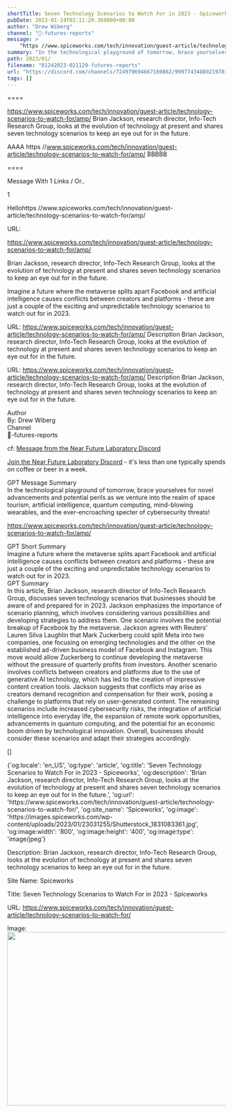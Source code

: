 ```yaml
---
shortTitle: Seven Technology Scenarios to Watch For in 2023 - Spiceworks
pubDate: 2023-01-24T02:11:29.360000+00:00
author: "Drew Wiberg"
channel: "🌟-futures-reports"
message: >
    "https //www.spiceworks.com/tech/innovation/guest-article/technology-scenarios-to-watch-for/amp/"
summary: "In the technological playground of tomorrow, brace yourselves for novel advancements and potential perils as we venture into the realm of space tourism, artificial intelligence, quantum computing, mind-blowing wearables, and the ever-encroaching specter of cybersecurity threats!"
path: 2023/01/
filename: "01242023-021129-futures-reports"
url: "https://discord.com/channels/724979694667169862/999774348892197017/1067265354566471740"
tags: []
---
```

====

https://www.spiceworks.com/tech/innovation/guest-article/technology-scenarios-to-watch-for/amp/
Brian Jackson, research director, Info-Tech Research Group, looks at the evolution of technology at present and shares seven technology scenarios to keep an eye out for in the future.
<!-- 

 -->

AAAA https //www.spiceworks.com/tech/innovation/guest-article/technology-scenarios-to-watch-for/amp/ BBBBB

====
<div class="metadata-title-header pt-3 pb-3 pl-2">Message  With 1 Links / Or..</div>    
<div class="human-content-container">  


<p>1</p>
<div style="font-family: var(--font-family-peak);">Hellohttps //www.spiceworks.com/tech/innovation/guest-article/technology-scenarios-to-watch-for/amp/</div>

URL: <p>https://www.spiceworks.com/tech/innovation/guest-article/technology-scenarios-to-watch-for/amp/</p>
<p>Brian Jackson, research director, Info-Tech Research Group, looks at the evolution of technology at present and shares seven technology scenarios to keep an eye out for in the future.</p>  <!-- Example: Display each item in a paragraph -->
<p>Imagine a future where the metaverse splits apart Facebook and artificial intelligence causes conflicts between creators and platforms - these are just a couple of the exciting and unpredictable technology scenarios to watch out for in 2023.</p>




URL: https://www.spiceworks.com/tech/innovation/guest-article/technology-scenarios-to-watch-for/amp/
Description Brian Jackson, research director, Info-Tech Research Group, looks at the evolution of technology at present and shares seven technology scenarios to keep an eye out for in the future.

</div>

<div class="bg-blue-300 p-4 rounded-md mb-4">

URL: https://www.spiceworks.com/tech/innovation/guest-article/technology-scenarios-to-watch-for/amp/
Description Brian Jackson, research director, Info-Tech Research Group, looks at the evolution of technology at present and shares seven technology scenarios to keep an eye out for in the future.

</div>

<div class="metadata-title-header pt-3 pb-3 pl-2">Author</div>    
<div class="bg-gray-200 p-4 rounded-md mb-4">   
By: Drew Wiberg
</div>

<div class="metadata-title-header pt-3 pb-3 pl-2">Channel</div>    
<div class="bg-gray-200 p-4 rounded-md mb-4">   
🌟-futures-reports</span>
</div>

cf: <a href="">Message from the Near Future Laboratory Discord</a>

<a href="">Join the Near Future Laboratory Discord</a> - it's less than one typically spends on coffee or beer in a week. 

<div class="metadata-title-header pt-3 pb-3 pl-2">GPT Message Summary</div>    
<div class="robot-content-container">
In the technological playground of tomorrow, brace yourselves for novel advancements and potential perils as we venture into the realm of space tourism, artificial intelligence, quantum computing, mind-blowing wearables, and the ever-encroaching specter of cybersecurity threats!
</div>
</div>


<a href="https://www.spiceworks.com/tech/innovation/guest-article/technology-scenarios-to-watch-for/amp/">https://www.spiceworks.com/tech/innovation/guest-article/technology-scenarios-to-watch-for/amp/</a><br/>

<div class="metadata-title-header pt-3 pb-3 pl-2">GPT Short Summary</div>
<div class="robot-content-container">
Imagine a future where the metaverse splits apart Facebook and artificial intelligence causes conflicts between creators and platforms - these are just a couple of the exciting and unpredictable technology scenarios to watch out for in 2023.
</div>

<div class="metadata-title-header pt-3 pb-3 pl-2">GPT Summary</div>
<div class="robot-content-container">
In this article, Brian Jackson, research director of Info-Tech Research Group, discusses seven technology scenarios that businesses should be aware of and prepared for in 2023. Jackson emphasizes the importance of scenario planning, which involves considering various possibilities and developing strategies to address them. One scenario involves the potential breakup of Facebook by the metaverse. Jackson agrees with Reuters' Lauren Silva Laughlin that Mark Zuckerberg could split Meta into two companies, one focusing on emerging technologies and the other on the established ad-driven business model of Facebook and Instagram. This move would allow Zuckerberg to continue developing the metaverse without the pressure of quarterly profits from investors. Another scenario involves conflicts between creators and platforms due to the use of generative AI technology, which has led to the creation of impressive content creation tools. Jackson suggests that conflicts may arise as creators demand recognition and compensation for their work, posing a challenge to platforms that rely on user-generated content. The remaining scenarios include increased cybersecurity risks, the integration of artificial intelligence into everyday life, the expansion of remote work opportunities, advancements in quantum computing, and the potential for an economic boom driven by technological innovation. Overall, businesses should consider these scenarios and adapt their strategies accordingly.
</div>

<!-- Summary:  Seven Technology Scenarios to Watch For in 2023 - Spiceworks . Brian Jackson, research director of Info-Tech Research Group, urges enterprises and leaders to consider seven scenarios when building a business strategy in the year ahead . -->

[]

<div class="bg-gray-400"> {'og:locale': 'en_US', 'og:type': 'article', 'og:title': 'Seven Technology Scenarios to Watch For in 2023 - Spiceworks', 'og:description': 'Brian Jackson, research director, Info-Tech Research Group, looks at the evolution of technology at present and shares seven technology scenarios to keep an eye out for in the future.', 'og:url': 'https://www.spiceworks.com/tech/innovation/guest-article/technology-scenarios-to-watch-for/', 'og:site_name': 'Spiceworks', 'og:image': 'https://images.spiceworks.com/wp-content/uploads/2023/01/23031255/Shutterstock_1831083361.jpg', 'og:image:width': '800', 'og:image:height': '400', 'og:image:type': 'image/jpeg'} </div>

Description: Brian Jackson, research director, Info-Tech Research Group, looks at the evolution of technology at present and shares seven technology scenarios to keep an eye out for in the future.

Site Name: Spiceworks

Title: Seven Technology Scenarios to Watch For in 2023 - Spiceworks

URL: https://www.spiceworks.com/tech/innovation/guest-article/technology-scenarios-to-watch-for/

Image: <img src="https://images.spiceworks.com/wp-content/uploads/2023/01/23031255/Shutterstock_1831083361.jpg" width="800" height="400"/>


